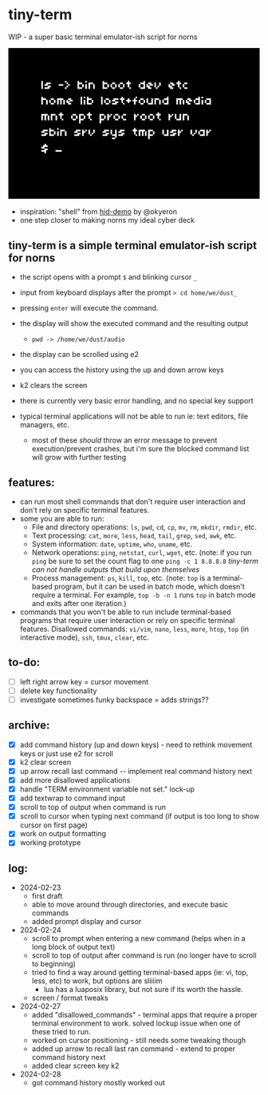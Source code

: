 # tiny-term
 WIP - a super basic terminal emulator-ish script for norns

![screenshot of script running](screenshot.png)
- inspiration: "shell" from [hid-demo](https://github.com/okyeron/hid-demo/tree/master) by @okyeron
- one step closer to making norns my ideal cyber deck

## tiny-term is a simple terminal emulator-ish script for norns 
- the script opens with a prompt `$` and blinking cursor `_`
- input from keyboard displays after the prompt `> cd home/we/dust_`
- pressing `enter` will  execute the command.
- the display will show the executed command and the resulting output
    - `pwd -> /home/we/dust/audio`
- the display can be scrolled using e2
- you can access the history using the up and down arrow keys
- k2 clears the screen
	
- there is currently very basic error handling, and no special key support
- typical terminal applications will not be able to run ie: text editors, file managers, etc.
	- most of these _should_ throw an error message to prevent execution/prevent crashes, but i'm sure the blocked command list will grow with further testing

## features:
- can run most shell commands that don't require user interaction and don't rely on specific terminal features.
- some you are able to run:
	- File and directory operations: `ls`, `pwd`, `cd`, `cp`, `mv`, `rm`, `mkdir`, `rmdir`, etc.
	- Text processing: `cat`, `more`, `less`, `head`, `tail`, `grep`, `sed`, `awk`, etc.
	- System information: `date`, `uptime`, `who`, `uname`, etc.
	- Network operations: `ping`, `netstat`, `curl`, `wget`, etc. (note: if you run `ping` be sure to set the count flag to one `ping -c 1 8.8.8.8`  _tiny-term can not handle outputs that build upon themselves_
	- Process management: `ps`, `kill`, `top`, etc. (note: `top` is a terminal-based program, but it can be used in batch mode, which doesn't require a terminal. For example, `top -b -n 1` runs `top` in batch mode and exits after one iteration.) 	
- commands that you won't be able to run include terminal-based programs that require user interaction or rely on specific terminal features. Disallowed commands: `vi/vim`, `nano`, `less`, `more`, `htop`, `top` (in interactive mode), `ssh`, `tmux`, `clear`, etc.

## to-do:
- [ ] left right arrow key = cursor movement
- [ ] delete key functionality
- [ ] investigate sometimes funky backspace = adds strings??

## archive: 
- [x] add command history (up and down keys) - need to rethink movement keys or just use e2 for scroll
- [x] k2 clear screen
- [x] up arrow recall last command -- implement real command history next
- [x] add more disallowed applications
- [x] handle "TERM environment variable not set." lock-up
- [x] add textwrap to command input
- [x] scroll to top of output when command is run
- [x] scroll to cursor when typing next command (if output is too long to show cursor on first page)
- [x] work on output formatting
- [x] working prototype

## log:
- 2024-02-23
    - first draft
    - able to move around through directories, and execute basic commands
    - added prompt display and cursor
- 2024-02-24
    - scroll to prompt when entering a new command (helps when in a long block of output text)
    - scroll to top of output after command is run (no longer have to scroll to beginning)
    - tried to find a way around getting terminal-based apps (ie: vi, top, less, etc) to work, but options are sliiiim
        - lua has a luaposix library, but not sure if its worth the hassle.
    - screen / format tweaks
- 2024-02-27
    - added "disallowed_commands" - terminal apps that require a proper terminal environment to work. solved lockup issue when one of these tried to run.
    - worked on cursor positioning - still needs some tweaking though
    - added up arrow to recall last ran command - extend to proper command history next
    - added clear screen key k2
- 2024-02-28
    - got command history mostly worked out

